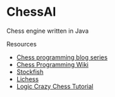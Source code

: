 # ChessAI

Chess engine written in Java

Resources
- [Chess programming blog series](https://www.gamedev.net/articles/programming/artificial-intelligence/chess-programming-part-i-getting-started-r1014)
- [Chess Programming Wiki](https://www.chessprogramming.org/Main_Page)
- [Stockfish](https://github.com/official-stockfish/Stockfish)
- [Lichess](https://lichess.org/editor)
- [Logic Crazy Chess Tutorial](https://www.youtube.com/playlist?list=PLQV5mozTHmacMeRzJCW_8K3qw2miYqd0c)